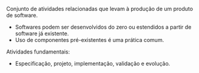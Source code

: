 Conjunto de atividades relacionadas que levam à produção de um produto de software.
- Softwares podem ser desenvolvidos do zero ou estendidos a partir de software já existente.
- Uso de componentes pré-existentes é uma prática comum.

Atividades fundamentais:
- Especificação, projeto, implementação, validação e evolução.
